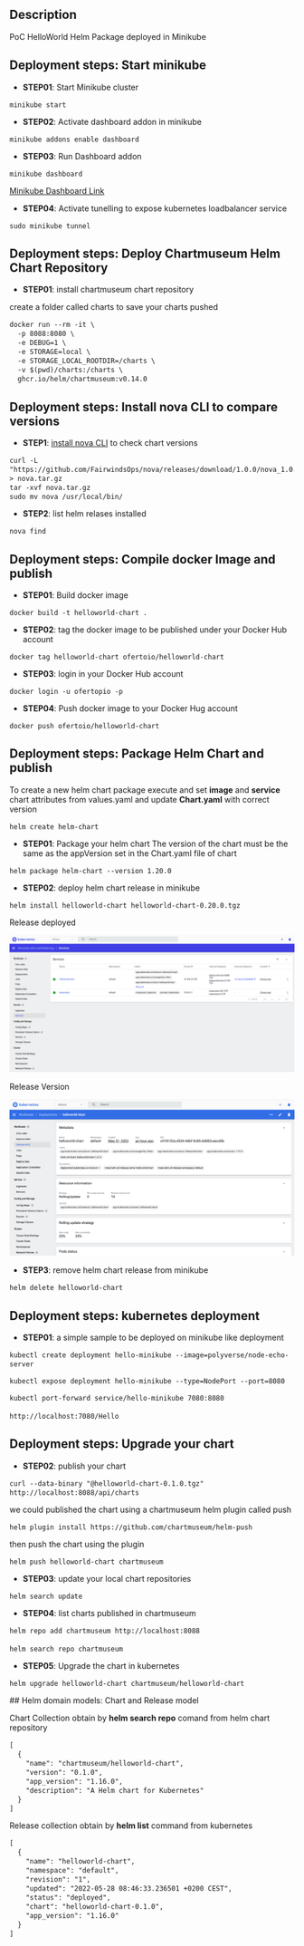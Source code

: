 ## Description

PoC HelloWorld Helm Package deployed in Minikube

## Deployment steps: Start minikube

- **STEP01**: Start Minikube cluster
```shell
minikube start
```

- **STEP02**: Activate dashboard addon in minikube
```shell
minikube addons enable dashboard
```

- **STEP03**: Run Dashboard addon
```shell
minikube dashboard
```
[Minikube Dashboard Link](http://127.0.0.1:39221/api/v1/namespaces/kubernetes-dashboard/services/http:kubernetes-dashboard:/proxy/#/service?namespace=default)

- **STEP04**: Activate tunelling to expose kubernetes loadbalancer service
```shell
sudo minikube tunnel
```

## Deployment steps: Deploy Chartmuseum Helm Chart Repository

- **STEP01**: install chartmuseum chart repository

create a folder called charts to save your charts pushed

```shell
docker run --rm -it \
  -p 8088:8080 \
  -e DEBUG=1 \
  -e STORAGE=local \
  -e STORAGE_LOCAL_ROOTDIR=/charts \
  -v $(pwd)/charts:/charts \
  ghcr.io/helm/chartmuseum:v0.14.0
```

## Deployment steps: Install nova CLI to compare versions

- **STEP1**: [install nova CLI](https://nova.docs.fairwinds.com/installation/#installation) to check chart versions
```shell
curl -L "https://github.com/FairwindsOps/nova/releases/download/1.0.0/nova_1.0.0_linux_amd64.tar.gz" > nova.tar.gz
tar -xvf nova.tar.gz
sudo mv nova /usr/local/bin/
```

- **STEP2**: list helm relases installed
```shell
nova find
```

## Deployment steps: Compile docker Image and publish

- **STEP01**: Build docker image
```shell
docker build -t helloworld-chart .
```

- **STEP02**: tag the docker image to be published under your Docker Hub account
```shell
docker tag helloworld-chart ofertoio/helloworld-chart
```

- **STEP03**: login in your Docker Hub account
```shell
docker login -u ofertopio -p
```

- **STEP04**: Push docker image to your Docker Hug account
```shell
docker push ofertoio/helloworld-chart
```

## Deployment steps: Package Helm Chart and publish

To create a new helm chart package execute and set **image** and **service** chart attributes from values.yaml and update **Chart.yaml** with correct version

```shell
helm create helm-chart
```

- **STEP01**: Package your helm chart
The version of the chart must be the same as the appVersion set in the Chart.yaml file of chart

```shell
helm package helm-chart --version 1.20.0
```

- **STEP02**: deploy helm chart release in minikube
```shell
helm install helloworld-chart helloworld-chart-0.20.0.tgz
```

Release deployed

![kubernetes Dashboard](captures/kubernetes_dashboard.png "kubernetes Dashboard")

Release Version

![Release Version](captures/Release_Version.png "Release Version")

- **STEP3**: remove helm chart release from minikube
```shell
helm delete helloworld-chart
```

## Deployment steps: kubernetes deployment

- **STEP01**: a simple sample to be deployed on minikube like deployment
```shell
kubectl create deployment hello-minikube --image=polyverse/node-echo-server
```

```shell
kubectl expose deployment hello-minikube --type=NodePort --port=8080
```

```shell
kubectl port-forward service/hello-minikube 7080:8080

http://localhost:7080/Hello
```

## Deployment steps: Upgrade your chart

- **STEP02**: publish your chart

```shell
curl --data-binary "@helloworld-chart-0.1.0.tgz" http://localhost:8088/api/charts
```

we could published the chart using a chartmuseum helm plugin called push

```shell
helm plugin install https://github.com/chartmuseum/helm-push
```

then push the chart using the plugin
```shell
helm push helloworld-chart chartmuseum
```

- **STEP03**: update your local chart repositories

```shell
helm search update
```

- **STEP04**: list charts published in chartmuseum

```shell
helm repo add chartmuseum http://localhost:8088

helm search repo chartmuseum
```

- **STEP05**: Upgrade the chart in kubernetes

```shell
helm upgrade helloworld-chart chartmuseum/helloworld-chart
```

## Helm domain models: Chart and Release model

Chart Collection obtain by **helm search repo** comand from helm chart repository

```shell
[
  {
    "name": "chartmuseum/helloworld-chart",
    "version": "0.1.0",
    "app_version": "1.16.0",
    "description": "A Helm chart for Kubernetes"
  }
]
```

Release collection obtain by **helm list** command from kubernetes

```shell
[
  {
    "name": "helloworld-chart",
    "namespace": "default",
    "revision": "1",
    "updated": "2022-05-28 08:46:33.236501 +0200 CEST",
    "status": "deployed",
    "chart": "helloworld-chart-0.1.0",
    "app_version": "1.16.0"
  }
]
```